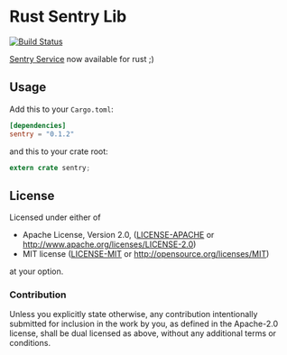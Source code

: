 Rust Sentry Lib
==========

[![Build Status](https://travis-ci.org/aagahi/rust-sentry.svg?branch=master)](https://travis-ci.org/aagahi/rust-sentry)

[Sentry Service](https://www.getsentry.com/) now available for rust ;)



## Usage

Add this to your `Cargo.toml`:

```toml
[dependencies]
sentry = "0.1.2"
```

and this to your crate root:

```rust
extern crate sentry;
```

## License

Licensed under either of

 * Apache License, Version 2.0, ([LICENSE-APACHE](LICENSE-APACHE) or http://www.apache.org/licenses/LICENSE-2.0)
 * MIT license ([LICENSE-MIT](LICENSE-MIT) or http://opensource.org/licenses/MIT)

at your option.

### Contribution

Unless you explicitly state otherwise, any contribution intentionally
submitted for inclusion in the work by you, as defined in the Apache-2.0
license, shall be dual licensed as above, without any additional terms or
conditions.
